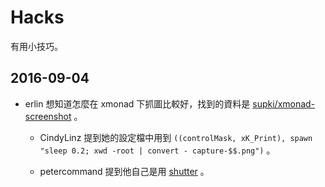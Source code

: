 # Hacks

有用小技巧。

## 2016-09-04

  * erlin 想知道怎麼在 xmonad 下抓圖比較好，找到的資料是 [supki/xmonad-screenshot][xmonad-screenshot] 。

    * CindyLinz 提到她的設定檔中用到 `((controlMask, xK_Print), spawn "sleep 0.2; xwd -root | convert - capture-$$.png")` 。

    * petercommand 提到他自己是用 [shutter][shutter] 。

  [xmonad-screenshot]: https://github.com/supki/xmonad-screenshot
  [shutter]: http://shutter-project.org/
